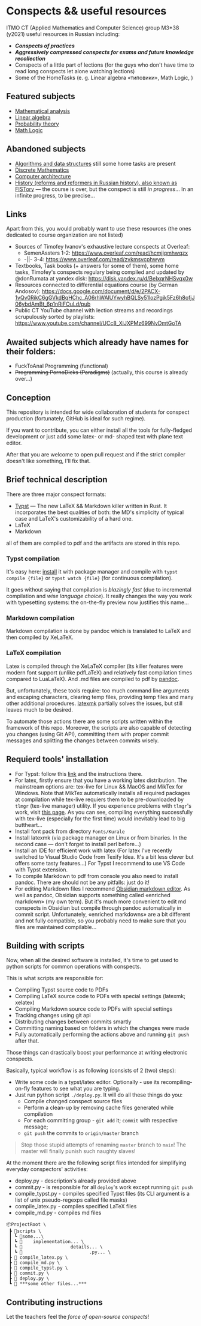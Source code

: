 # Conspects && useful resources

ITMO CT (Applied Mathematics and Computer Science) group M3*38 (y2021) useful resources in Russian including:

- _**Conspects of practices**_
- _**Aggressively compressed conspects for exams and future knowledge recollection**_
- Conspects of a little part of lections (for the guys who don't have time to read long conspects let alone watching lections)
- Some of the HomeTasks (e. g. Linear algebra «типовики», Math Logic, )

## Featured subjects

- [Mathematical analysis](MathAnal)
- [Linear algebra](LinAnalgebra)
- [Probability theory](BillyTheory)
- [Math Logic](MathCOQ)

## Abandoned subjects
- [Algorithms and data structures](Analgorithms) still some home tasks are present
- [Discrete Mathematics](DICKreteMath)
- [Computer architecture](CUMputerAAAAAAAAH)
- [History (reforms and reformers in Russian history), also known as FISTory](Fistory) — the course is over, but the conspect is still _in progress_…
  In an infinite progress, to be precise… 

## Links

Apart from this, you would probably want to use these resources (the ones dedicated to course organization are not listed)
- Sources of Timofey Ivanov's exhaustive lecture conspects at Overleaf: 
  - SemenAssters 1-2: https://www.overleaf.com/read/hcmjjqmhwqzx
  - -||- 3-4: https://www.overleaf.com/read/zvkmsvcphwym
- Textbooks, Task books (+ answers for some of them), some home tasks, Timofey's conspects regulary being compiled and updated by @donRumata at yandex disk: https://disk.yandex.ru/d/BeIxqrNHSvqx0w
- Resources connected to differential equations course (by German Andosov): https://docs.google.com/document/d/e/2PACX-1vQv0RikC6gGVkdBqHChc_A06rhWAlUYwyhBQLSy51lozPgjk5Fz6h8ofjJ06ybdAmBt_6p1nRiFOuLd/pub
- Public CT YouTube channel with lection streams and recordings scrupulously sorted by playlists: https://www.youtube.com/channel/UCc8_XiJXPMz699NvDmtGoTA

## Awaited subjects which already have names for their folders:
- FuckToAnal Programming (functional)
- ~~Programming PornoDicks (Paradigms)~~ (actually, this course is already over…)

## Conception

This repository is intended for wide collaboration of students for conspect production (fortunately, GitHub is ideal for such regime).

If you want to contribute, you can either install all the tools for fully-fledged development or just add some latex- or md- shaped text with plane text editor.

After that you are welcome to open pull request and if the strict compiler doesn't like something, I'll fix that. 

## Brief technical description 

There are three major conspect formats:
- [Typst](https://github.com/typst/typst) — The new LaTeX && Markdown killer written in Rust.
  It incorporates the best qualities of both: the MD's simplicity of typical case
  and LaTeX's customizability of a hard one.
- LaTeX
- Markdown

all of them are compiled to pdf and the artifacts are stored in this repo.

### Typst compilation

It's easy here: [install](https://github.com/typst/typst) it with package manager and compile with `typst compile {file}`
or `typst watch {file}` (for continuous compilation).

It goes without saying that compilation is _blazingly fast_ (due to incremental compilation and _wise language choice_).
It really changes the way you work with typesetting systems: the on-the-fly preview now justifies this name…

### Markdown compilation

Markdown compilation is done by pandoc which is translated to LaTeX and then compiled by XeLaTeX.


### LaTeX compilation

Latex is compiled through the XeLaTeX compiler
(its killer features were modern font support (unlike pdfLaTeX) and relatively fast compilation times compared to LuaLaTeX).
And .md files are compiled to pdf by [pandoc](https://pandoc.org/).

But, unfortunately, these tools require: too much command line arguments and escaping characters, clearing temp files, providing temp files and many other additional procedures.
[latexmk](https://mg.readthedocs.io/latexmk.html) partially solves the issues, but still leaves much to be desired.

To automate those actions there are some scripts written within the framework of this repo.
Moreover, the scripts are also capable of detecting you changes (using Git API), 
committing them with proper commit messages and splitting the changes between commits wisely.


## Requierd tools' installation

- For Typst: follow this [link](https://github.com/typst/typst) and the instructions there.
- For latex, firstly ensure that you have a working latex distribution. The mainstream options are: tex-live for Linux && MacOS and MikTex for Windows.
  Note that MikTex automatically installs all required packages at compilation while tex-live requiers them to be pre-downloaded by `tlmgr` (tex-live manager) utility.
  If you experience problems with `tlmgr`'s work, visit [this page](https://tex.stackexchange.com/questions/540429/tlmgr-in-ubuntu-20-04-local-tex-live-2019-is-older-than-remote-repository-2).
  As you can see, compiling everything successfully with tex-live (especially for the first time) would inevitably lead to big buttheart…
- Install font pack from directory `Fonts/Kurale`
- Install latexmk (via package manager on Linux or from binaries. In the second case — don't forget to install perl before…)
- Install an IDE for efficient work with latex
  (For latex I've recently switched to Visual Studio Code from Texify Idea. It's a bit less clever but offers some tasty features…)
  For Typst I recommend to use VS Code with Typst extension.
- To compile Markdown to pdf from console you also need to install pandoc. There are should not be any pitfalls: just do it!
- For editing Markdown files I recommend [Obsidian markdown editor](https://obsidian.md/).
  As well as pandoc, Obsidian supports something called «enriched markdown» (my own term).
  But it's much more convenient to edit md conspects in Obsidian but compile through pandoc automatically in commit script. 
  Unfortunately, «enriched markdowns» are a bit different and not fully compatible, 
  so you probably need to make sure that you files are maintained compilable…


## Building with scripts

Now, when all the desired software is installed, it's time to get used to python scripts for common operations with conspects.

This is what scripts are responsible for:
- Compiling Typst source code to PDFs
- Compiling LaTeX source code to PDFs with special settings (latexmk; xelatex)
- Compiling Markdown source code to PDFs with special settings
- Tracking changes using git api
- Distributing changes between commits smartly
- Committing naming based on folders in which the changes were made
- Fully automatically performing the actions above and running ``git push`` after that.

Those things can drastically boost your performance at writing electronic conspects.

Basically, typical workflow is as following (consists of 2 (two) steps):
- Write some code in a typst/latex editor. Optionally - use its recompiling-on-fly features to see what you are typing.
- Just run python script ``./deploy.py``. It will do all these things do you:
  - Compile changed conspect source files
  - Perform a clean-up by removing cache files generated while compilation
  - For each committing group - ``git add`` it; 
    ``commit`` with respective message;
  - ``git push`` the commits to ``origin/master`` branch

> Stop those stupid attempts of renaming ``master`` branch to ``main``!
> The master will finally punish such naughty slaves!

At the moment there are the following script files intended for simplifying 
everyday conspectors' activities:

- deploy.py - description's already provided above
- commit.py - is responsible for all `deploy`'s work except running `git push`
- compile_typst.py - compiles specified Typst files (its CLI argument is a list of unix pseudo-regexps called file masks)
- compile_latex.py - compiles specified LaTeX files
- compile_md.py - compiles md files 


```
📦ProjectRoot \
 ┣ 📂scripts \
 ┃ ┗ 📜some...\
 ┃ ┗ 📜    implementation... \
 ┃ ┗ 📜                  details... \
 ┃ ┗ 📜                         .py... \
 ┣ 📜 compile_latex.py \
 ┣ 📜 compile_md.py \
 ┣ 📜 compile_typst.py \
 ┣ 📜 commit.py \
 ┣ 📜 deploy.py \
 ┗ 📜 ***some other files...***
```

## Contributing instructions

Let the teachers feel the _force of open-source conspects_!
